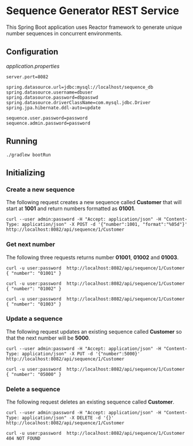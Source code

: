 # Sequence Generator REST Service

This Spring Boot application uses Reactor framework to
generate unique number sequences in concurrent environments.

## Configuration

*application.properties*

    server.port=8082
    
    spring.datasource.url=jdbc:mysql://localhost/sequence_db
    spring.datasource.username=dbuser
    spring.datasource.password=dbpasswd
    spring.datasource.driverClassName=com.mysql.jdbc.Driver
    spring.jpa.hibernate.ddl-auto=update
    
    sequence.user.password=password
    sequence.admin.password=password

## Running

    ./gradlew bootRun

## Initializing

### Create a new sequence

The following request creates a new sequence called **Customer** that will start at **1001** and return numbers formatted as **01001**.

    curl --user admin:password -H "Accept: application/json" -H "Content-Type: application/json" -X POST -d '{"number":1001, "format":"%05d"}' http://localhost:8082/api/sequence/1/Customer

### Get next number

The following three requests returns number **01001**, **01002** and **01003**.

    curl -u user:password  http://localhost:8082/api/sequence/1/Customer
    { "number": "01001" }
    
    curl -u user:password  http://localhost:8082/api/sequence/1/Customer
    { "number": "01002" }
    
    curl -u user:password  http://localhost:8082/api/sequence/1/Customer
    { "number": "01003" }

### Update a sequence

The following request updates an existing sequence called **Customer** so that the next number will be **5000**.

    curl --user admin:password -H "Accept: application/json" -H "Content-Type: application/json" -X PUT -d '{"number":5000}' http://localhost:8082/api/sequence/1/Customer

    curl -u user:password  http://localhost:8082/api/sequence/1/Customer
    { "number": "05000" }
    
### Delete a sequence

The following request deletes an existing sequence called **Customer**.

    curl --user admin:password -H "Accept: application/json" -H "Content-Type: application/json" -X DELETE -d '{}' http://localhost:8082/api/sequence/1/Customer
    
    curl -u user:password  http://localhost:8082/api/sequence/1/Customer
    404 NOT FOUND